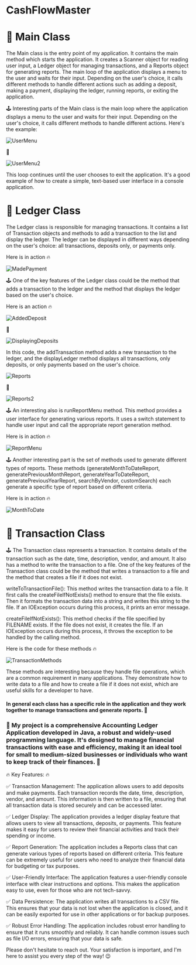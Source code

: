 # CashFlowMaster

# 🚀 Main Class

The Main class is the entry point of my application. It contains the main method which starts the application. It creates a Scanner object for reading user input, a Ledger object for managing transactions, and a Reports object for generating reports. The main loop of the application displays a menu to the user and waits for their input. Depending on the user's choice, it calls different methods to handle different actions such as adding a deposit, making a payment, displaying the ledger, running reports, or exiting the application.

🕹️ Interesting parts of the Main class is the main loop where the application displays a menu to the user and waits for their input. Depending on the user's choice, it calls different methods to handle different actions. Here's the example:

![UserMenu](https://github.com/Volodymyr199606/CashFlowMaster/assets/166452639/8f2c142f-c053-4575-80a5-d493f8f28242)

🚀

![UserMenu2](https://github.com/Volodymyr199606/CashFlowMaster/assets/166452639/3c893fcf-3b01-4533-950b-e6272161f054)

This loop continues until the user chooses to exit the application. It's a good example of how to create a simple, text-based user interface in a console application.

# 🚀 Ledger Class

The Ledger class is responsible for managing transactions. It contains a list of Transaction objects and methods to add a transaction to the list and display the ledger. The ledger can be displayed in different ways depending on the user's choice: all transactions, deposits only, or payments only.

Here is in action 🔥

![MadePayment](https://github.com/Volodymyr199606/CashFlowMaster/assets/166452639/3dadbdb1-75d1-4ecb-8db3-9fca9b8beb77)

🕹️ One of the key features of the Ledger class could be the method that adds a transaction to the ledger and the method that displays the ledger based on the user's choice.

Here is an action 🔥

![AddedDeposit](https://github.com/Volodymyr199606/CashFlowMaster/assets/166452639/0c00b938-7b77-4c0a-9ff7-954d1ad5458a)

🚀

![DisplayingDeposits](https://github.com/Volodymyr199606/CashFlowMaster/assets/166452639/ce059549-43af-4f39-af9a-e6887a618ffc)

In this code, the addTransaction method adds a new transaction to the ledger, and the displayLedger method displays all transactions, only deposits, or only payments based on the user's choice.

![Reports](https://github.com/Volodymyr199606/CashFlowMaster/assets/166452639/e243cd6f-8953-402f-8d50-21a37c3ea500)

🚀

![Reports2](https://github.com/Volodymyr199606/CashFlowMaster/assets/166452639/6812cc54-941f-43a4-9219-885df50e096e)

🕹️ An interesting also is runReportMenu method. This method provides a user interface for generating various reports. It uses a switch statement to handle user input and call the appropriate report generation method.

Here is in action 🔥

![ReportMenu](https://github.com/Volodymyr199606/CashFlowMaster/assets/166452639/2e70355e-2350-452d-bc72-2093df080b10)

🕹️ Another interesting part is the set of methods used to generate different types of reports. These methods (generateMonthToDateReport, generatePreviousMonthReport, generateYearToDateReport, generatePreviousYearReport, searchByVendor, customSearch) each generate a specific type of report based on different criteria.

Here is in action 🔥

![MonthToDate](https://github.com/Volodymyr199606/CashFlowMaster/assets/166452639/7feee375-76fe-42da-8708-3e62bca0f349)

# 🚀 Transaction Class

🕹️ The Transaction class represents a transaction. It contains details of the transaction such as the date, time, description, vendor, and amount. It also has a method to write the transaction to a file. One of the key features of the Transaction class could be the method that writes a transaction to a file and the method that creates a file if it does not exist.

writeToTransactionFile(): This method writes the transaction data to a file. It first calls the createFileIfNotExists() method to ensure that the file exists. Then it formats the transaction data into a string and writes this string to the file. If an IOException occurs during this process, it prints an error message.

createFileIfNotExists(): This method checks if the file specified by FILENAME exists. If the file does not exist, it creates the file. If an IOException occurs during this process, it throws the exception to be handled by the calling method.

Here is the code for these methods 🔥

![TransactionMethods](https://github.com/Volodymyr199606/CashFlowMaster/assets/166452639/517e0657-62fe-42cf-889a-9591e1ee5371)

These methods are interesting because they handle file operations, which are a common requirement in many applications. They demonstrate how to write data to a file and how to create a file if it does not exist, which are useful skills for a developer to have.

#### In general each class has a specific role in the application and they work together to manage transactions and generate reports. 🎯

### 🚀 My project is a comprehensive Accounting Ledger Application developed in Java, a robust and widely-used programming language. It's designed to manage financial transactions with ease and efficiency, making it an ideal tool for small to medium-sized businesses or individuals who want to keep track of their finances. 🚀

🔥 Key Features: 🔥

✅ Transaction Management: The application allows users to add deposits and make payments. Each transaction records the date, time, description, vendor, and amount. This information is then written to a file, ensuring that all transaction data is stored securely and can be accessed later.

✅ Ledger Display: The application provides a ledger display feature that allows users to view all transactions, deposits, or payments. This feature makes it easy for users to review their financial activities and track their spending or income.

✅ Report Generation: The application includes a Reports class that can generate various types of reports based on different criteria. This feature can be extremely useful for users who need to analyze their financial data for budgeting or tax purposes.

✅ User-Friendly Interface: The application features a user-friendly console interface with clear instructions and options. This makes the application easy to use, even for those who are not tech-savvy.

✅ Data Persistence: The application writes all transactions to a CSV file. This ensures that your data is not lost when the application is closed, and it can be easily exported for use in other applications or for backup purposes.

✅ Robust Error Handling: The application includes robust error handling to ensure that it runs smoothly and reliably. It can handle common issues such as file I/O errors, ensuring that your data is safe.

Please don't hesitate to reach out. Your satisfaction is important, and I'm here to assist you every step of the way! 😉
